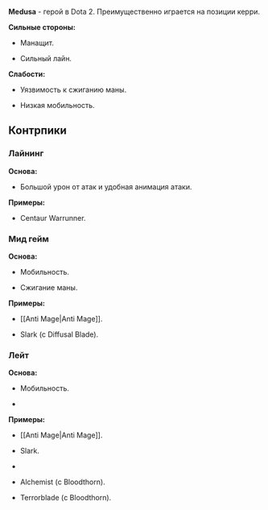 **Medusa** - герой в Dota 2. Преимущественно играется на позиции керри.

**Сильные стороны:**

- Манащит. 

- Сильный лайн.

**Слабости:**

- Уязвимость к сжиганию маны.

- Низкая мобильность.

## Контрпики

### Лайнинг

**Основа:**

- Большой урон от атак и удобная анимация атаки.

**Примеры:**

- Centaur Warrunner.

### Мид гейм

**Основа:**

- Мобильность.

- Сжигание маны.

**Примеры:**

- [[Anti Mage|Anti Mage]].

- Slark (с Diffusal Blade).

### Лейт

**Основа:**

- Мобильность.

- 

**Примеры:**

- [[Anti Mage|Anti Mage]].

- Slark.

- 

- Alchemist (с Bloodthorn).

- Terrorblade (с Bloodthorn).